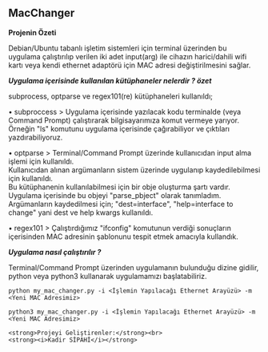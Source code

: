 ## MacChanger
<strong>Projenin Özeti</strong>
<p>Debian/Ubuntu tabanlı işletim sistemleri için terminal üzerinden bu uygulama çalıştırılıp verilen iki adet input(arg) ile cihazın harici/dahili wifi kartı veya kendi ethernet adaptörü için MAC adresi değiştirilmesini sağlar.</p>

*<strong>Uygulama içerisinde kullanılan kütüphaneler nelerdir ? özet</strong><br>*
  <p>subprocess, optparse ve regex101(re) kütüphaneleri kullanıldı;<br>
<p>• subproccess > Uygulama içerisinde yazılacak kodu terminalde (veya Command Prompt) çalıştırarak bilgisayarımıza komut vermeye yarıyor. <br>
  Örneğin "ls" komutunu uygulama içerisinde çağırabiliyor ve çıktıları yazdırabiliyoruz.<br>
<p>• optparse > Terminal/Command Prompt üzerinde kullanıcıdan input alma işlemi için kullanıldı.<br>
  Kullanıcıdan alınan argümanların sistem üzerinde uygulanıp kaydedilebilmesi için kullanıldı.<br>
  Bu kütüphanenin kullanılabilmesi için bir obje oluşturma şartı vardır. Uygulama içerisinde bu objeyi "parse_pbject" olarak tanımladım.<br>
  Argümanların kaydedilmesi için; "dest=interface", "help=interface to change" yani dest ve help kwargs kullanıldı.<br>
<p>• regex101 > Çalıştırdığımız "ifconfig" komutunun verdiği sonuçların içerisinden MAC adresinin şablonunu tespit etmek amacıyla kullandık.<br>
  
*<strong>Uygulama nasıl çalıştırılır ?</strong><br>*
<p>Terminal/Command Prompt üzerinden uygulamanın bulunduğu dizine gidilir,
python veya python3 kullanarak uygulamamızı başlatabiliriz.<br>

```
python my_mac_changer.py -i <İşlemin Yapılacağı Ethernet Arayüzü> -m <Yeni MAC Adresimiz>

python3 my_mac_changer.py -i <İşlemin Yapılacağı Ethernet Arayüzü> -m <Yeni MAC Adresimiz>

<strong>Projeyi Geliştirenler:</strong><br>
<strong><i>Kadir SİPAHİ</i></strong>
